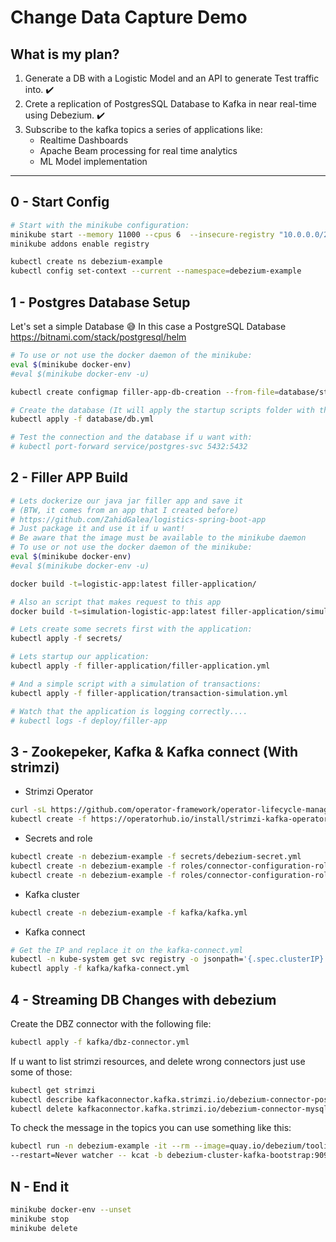 
# Change Data Capture Demo

## What is my plan?

1) Generate a DB with a Logistic Model and an API to generate Test traffic into. :heavy_check_mark:
2) Crete a replication of PostgresSQL Database to Kafka in near real-time using Debezium. :heavy_check_mark:
3) Subscribe to the kafka topics a series of applications like:
    * Realtime Dashboards
    * Apache Beam processing for real time analytics
    * ML Model implementation

---

## 0 - Start Config

```bash
# Start with the minikube configuration:
minikube start --memory 11000 --cpus 6  --insecure-registry "10.0.0.0/24"
minikube addons enable registry

kubectl create ns debezium-example
kubectl config set-context --current --namespace=debezium-example
```

## 1 - Postgres Database Setup

Let's set a simple Database :sweat_smile: In this case a PostgreSQL Database
https://bitnami.com/stack/postgresql/helm

```bash
# To use or not use the docker daemon of the minikube:
eval $(minikube docker-env)
#eval $(minikube docker-env -u)

kubectl create configmap filler-app-db-creation --from-file=database/startup-scripts/db.creation.sh

# Create the database (It will apply the startup scripts folder with the above configmaps)
kubectl apply -f database/db.yml

# Test the connection and the database if u want with:
# kubectl port-forward service/postgres-svc 5432:5432

```

## 2 - Filler APP Build

```bash
# Lets dockerize our java jar filler app and save it
# (BTW, it comes from an app that I created before)
# https://github.com/ZahidGalea/logistics-spring-boot-app
# Just package it and use it if u want! 
# Be aware that the image must be available to the minikube daemon
# To use or not use the docker daemon of the minikube:
eval $(minikube docker-env)
#eval $(minikube docker-env -u)

docker build -t=logistic-app:latest filler-application/

# Also an script that makes request to this app
docker build -t=simulation-logistic-app:latest filler-application/simulation_app/

# Lets create some secrets first with the application:
kubectl apply -f secrets/

# Lets startup our application:
kubectl apply -f filler-application/filler-application.yml

# And a simple script with a simulation of transactions:
kubectl apply -f filler-application/transaction-simulation.yml

# Watch that the application is logging correctly....
# kubectl logs -f deploy/filler-app


```

## 3 - Zookepeker, Kafka & Kafka connect (With strimzi)

* Strimzi Operator
```bash
curl -sL https://github.com/operator-framework/operator-lifecycle-manager/releases/download/v0.20.0/install.sh | bash -s v0.20.0
kubectl create -f https://operatorhub.io/install/strimzi-kafka-operator.yaml
```

* Secrets and role
```bash
kubectl create -n debezium-example -f secrets/debezium-secret.yml
kubectl create -n debezium-example -f roles/connector-configuration-role.yml
kubectl create -n debezium-example -f roles/connector-configuration-role-binding.yml
```

* Kafka cluster

```bash
kubectl create -n debezium-example -f kafka/kafka.yml
```

* Kafka connect

```bash
# Get the IP and replace it on the kafka-connect.yml
kubectl -n kube-system get svc registry -o jsonpath='{.spec.clusterIP}'
kubectl apply -f kafka/kafka-connect.yml
```

## 4 - Streaming DB Changes with debezium

Create the DBZ connector with the following file:
```bash
kubectl apply -f kafka/dbz-connector.yml
```

If u want to list strimzi resources, and delete wrong connectors just use some of those:
```bash
kubectl get strimzi
kubectl describe kafkaconnector.kafka.strimzi.io/debezium-connector-postgresql
kubectl delete kafkaconnector.kafka.strimzi.io/debezium-connector-mysql
```

To check the message in the topics you can use something like this:
```bash
kubectl run -n debezium-example -it --rm --image=quay.io/debezium/tooling:1.2  \
--restart=Never watcher -- kcat -b debezium-cluster-kafka-bootstrap:9092 -C -o beginning -t postgres.public.envio
```
## N - End it

```bash
minikube docker-env --unset
minikube stop
minikube delete
```
